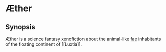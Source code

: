 # Æther
## Synopsis
Æther is a science fantasy xenofiction about the animal-like [fae](Fae.md) inhabitants of the floating continent of [[Luxtia]].